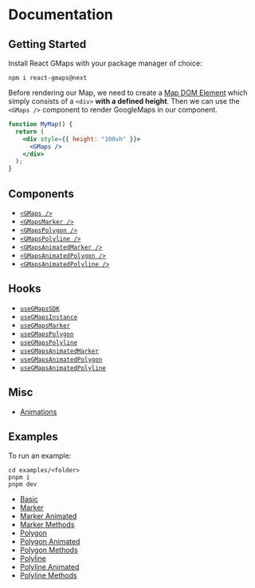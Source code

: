 # Documentation

## Getting Started

Install React GMaps with your package manager of choice:

```
npm i react-gmaps@next
```

Before rendering our Map, we need to create a [Map DOM Element](https://developers.google.com/maps/documentation/javascript/overview#Map_DOM_Elements) which simply consists of a `<div>` **with a defined height**. Then we can use the `<GMaps />` component to render GoogleMaps in our component.

```jsx
function MyMap() {
  return (
    <div style={{ height: "100vh" }}>
      <GMaps />
    </div>
  );
}
```

## Components

- [`<GMaps />`](/docs/components/gmaps.md)
- [`<GMapsMarker />`](/docs/components/gmaps-marker.md)
- [`<GMapsPolygon />`](/docs/components/gmaps-polygon.md)
- [`<GMapsPolyline />`](/docs/components/gmaps-polyline.md)
- [`<GMapsAnimatedMarker />`](/docs/components/gmaps-animated-marker.md)
- [`<GMapsAnimatedPolygon />`](/docs/components/gmaps-animated-polygon.md)
- [`<GMapsAnimatedPolyline />`](/docs/components/gmaps-animated-polyline.md)

## Hooks

- [`useGMapsSDK`](/docs/hooks/use-gmaps-sdk.md)
- [`useGMapsInstance`](/docs/hooks/use-gmaps-instance.md)
- [`useGMapsMarker`](/docs/hooks/use-gmaps-marker.md)
- [`useGMapsPolygon`](/docs/hooks/use-gmaps-polygon.md)
- [`useGMapsPolyline`](/docs/hooks/use-gmaps-polyline.md)
- [`useGMapsAnimatedMarker`](/docs/hooks/use-gmaps-animated-marker.md)
- [`useGMapsAnimatedPolygon`](/docs/hooks/use-gmaps-animated-polygon.md)
- [`useGMapsAnimatedPolyline`](/docs/hooks/use-gmaps-animated-polyline.md)

## Misc

- [Animations](/docs/misc/animations.md)

## Examples

To run an example:

```
cd examples/<folder>
pnpm i
pnpm dev
```

- [Basic](/examples/basic)
- [Marker](/examples/marker)
- [Marker Animated](/examples/marker-animated)
- [Marker Methods](/examples/marker-methods)
- [Polygon](/examples/polygon)
- [Polygon Animated](/examples/polygon-animated)
- [Polygon Methods](/examples/polygon-methods)
- [Polyline](/examples/polyline)
- [Polyline Animated](/examples/polyline-animated)
- [Polyline Methods](/examples/polyline-methods)

